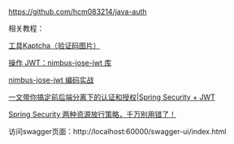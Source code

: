 https://github.com/hcm083214/java-auth

相关教程：

[工具Kaptcha（验证码图片）](https://juejin.cn/post/7074852077180026916)

[操作 JWT：nimbus-jose-jwt 库](https://www.cnblogs.com/Peace123/p/15641889.html)

[nimbus-jose-jwt 编码实战](https://blog.csdn.net/Kevinnsm/article/details/123389129)

[一文带你搞定前后端分离下的认证和授权|Spring Security + JWT](https://juejin.cn/post/6900721218207350791)

[Spring Security 两种资源放行策略，千万别用错了！](https://www.imooc.com/article/305184)

访问swagger页面：http://localhost:60000/swagger-ui/index.html

